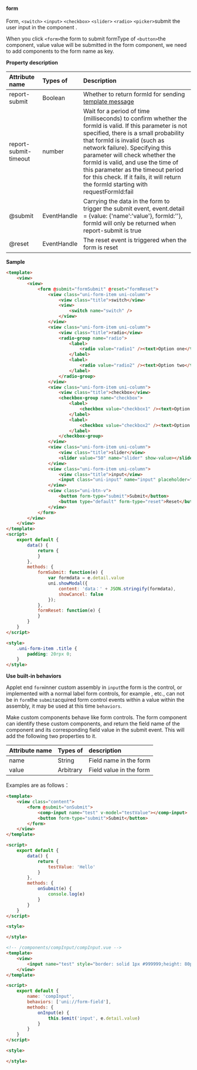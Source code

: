 #### form
Form, `<switch>` `<input>` `<checkbox>` `<slider>` `<radio>` `<picker>`submit the user input in the component .

When you click `<form>`the form to submit formType of `<button>`the component, value value will be submitted in the form component, we need to add components to the form name as key.

**Property description**

| Attribute name        | Types of    | Description                                                  |
| :-------------------- | :---------- | :----------------------------------------------------------- |
| report-submit         | Boolean     | Whether to return formId for sending [template message](https://developers.weixin.qq.com/miniprogram/dev/framework/open-ability/template-message.html) |
| report-submit-timeout | number      | Wait for a period of time (milliseconds) to confirm whether the formId is valid. If this parameter is not specified, there is a small probability that formId is invalid (such as network failure). Specifying this parameter will check whether the formId is valid, and use the time of this parameter as the timeout period for this check. If it fails, it will return the formId starting with requestFormId:fail |
| @submit               | EventHandle | Carrying the data in the form to trigger the submit event, event.detail = {value: {'name':'value'}, formId:''}, formId will only be returned when report-submit is true |
| @reset                | EventHandle | The reset event is triggered when the form is reset          |

**Sample**

```html
<template>
	<view>
		<view>
			<form @submit="formSubmit" @reset="formReset">
				<view class="uni-form-item uni-column">
					<view class="title">switch</view>
					<view>
						<switch name="switch" />
					</view>
				</view>
				<view class="uni-form-item uni-column">
					<view class="title">radio</view>
					<radio-group name="radio">
						<label>
							<radio value="radio1" /><text>Option one</text>
						</label>
						<label>
							<radio value="radio2" /><text>Option two</text>
						</label>
					</radio-group>
				</view>
				<view class="uni-form-item uni-column">
					<view class="title">checkbox</view>
					<checkbox-group name="checkbox">
						<label>
							<checkbox value="checkbox1" /><text>Option one</text>
						</label>
						<label>
							<checkbox value="checkbox2" /><text>Option two</text>
						</label>
					</checkbox-group>
				</view>
				<view class="uni-form-item uni-column">
					<view class="title">slider</view>
					<slider value="50" name="slider" show-value></slider>
				</view>
				<view class="uni-form-item uni-column">
					<view class="title">input</view>
					<input class="uni-input" name="input" placeholder="" />
				</view>
				<view class="uni-btn-v">
					<button form-type="submit">Submit</button>
					<button type="default" form-type="reset">Reset</button>
				</view>
			</form>
		</view>
	</view>
</template>
<script>
	export default {
		data() {
			return {
			}
		},
		methods: {
			formSubmit: function(e) {
				var formdata = e.detail.value
				uni.showModal({
					content: 'data：' + JSON.stringify(formdata),
					showCancel: false
				});
			},
			formReset: function(e) {
			}
		}
	}
</script>

<style>
	.uni-form-item .title {
		padding: 20rpx 0;
	}
</style>

```

**Use built-in behaviors**

Applet end `form`inner custom assembly in `input`the form is the control, or implemented with a normal label form controls, for example , etc., can not be in `form`the `submit`acquired form control events within a value within the assembly, it may be used at this time `behaviors`.

Make custom components behave like form controls. The form component can identify these custom components, and return the field name of the component and its corresponding field value in the submit event. This will add the following two properties to it.

| Attribute name | Types of  | description             |
| :------------- | :-------- | :---------------------- |
| name           | String    | Field name in the form  |
| value          | Arbitrary | Field value in the form |

Examples are as follows：

```html
<template>  
    <view class="content">  
        <form @submit="onSubmit">  
            <comp-input name="test" v-model="testValue"></comp-input>  
            <button form-type="submit">Submit</button>  
        </form>  
    </view>  
</template>  

<script>  
    export default {  
        data() {  
            return {  
                testValue: 'Hello'  
            }  
        },  
        methods: {  
            onSubmit(e) {  
                console.log(e)  
            }  
        }  
    }  
</script>  

<style>  

</style>
```

```html
<!-- /components/compInput/compInput.vue -->
<template>  
    <view>  
        <input name="test" style="border: solid 1px #999999;height: 80px;" type="text" @input="onInput" :value="value" />  
    </view>  
</template>  

<script>  
    export default {  
        name: 'compInput',  
        behaviors: ['uni://form-field'],
        methods: {  
            onInput(e) {  
                this.$emit('input', e.detail.value)  
            }  
        }  
    }  
</script>  

<style>  

</style>  
```


